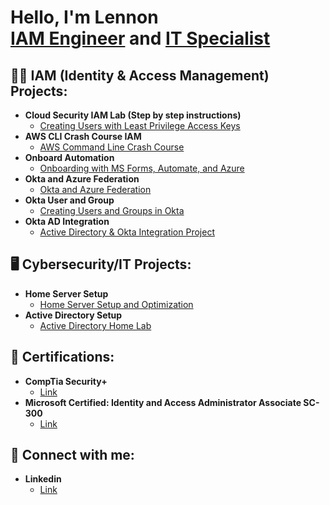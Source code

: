 <h1>Hello, I'm Lennon <br/><a href="https://github.com/lsvirak85">IAM Engineer</a> and <a href="https://www.linkedin.com/in/lennon-virakone/">IT Specialist</a>

<h2>👨‍💻 IAM (Identity & Access Management) Projects:</h2>

- <b>Cloud Security IAM Lab (Step by step instructions)</b>
  - [Creating Users with Least Privilege Access Keys](https://github.com/lsvirak85/Cloud-Security-IAM-Lab)
- <b>AWS CLI Crash Course IAM</b>
  - [AWS Command Line Crash Course](https://github.com/lsvirak85/AWS-CLI-Crash-Course-IAM-) 
- <b>Onboard Automation</b>
  - [Onboarding with MS Forms, Automate, and Azure](https://github.com/lsvirak85/Onboard-Automation/blob/main/README.md)
- <b>Okta and Azure Federation</b>
  - [Okta and Azure Federation](https://github.com/lsvirak85/Okta-and-Azure-Federation/blob/main/README.md)
- <b>Okta User and Group</b>
  - [Creating Users and Groups in Okta](https://github.com/lsvirak85/Okta-User-and-Group/blob/main/README.md)
- <b>Okta AD Integration</b>
  - [Active Directory & Okta Integration Project](https://github.com/lsvirak85/Okta-AD-Intergration/blob/main/README.md)

<h2>🖥️ Cybersecurity/IT Projects:</h2>

- <b>Home Server Setup</b>
  - [Home Server Setup and Optimization](https://github.com/lsvirak85/Home-Server-Setup/blob/main/README.md)
- <b>Active Directory Setup</b>
  - [Active Directory Home Lab](https://github.com/lsvirak85/Active-Directory-Setup/blob/main/README.md)

<h2>📜 Certifications:</h2>

- <b>CompTia Security+</b>
  - [Link](https://www.credly.com/badges/1a7e9ae8-0717-484b-af99-11f55186f546/linked_in_profile)
- <b>Microsoft Certified: Identity and Access Administrator Associate SC-300</b>
  - [Link](https://learn.microsoft.com/en-us/users/lennonvirakone-3068/credentials/37a8c85b03d97c65?ref=https%3A%2F%2Fwww.linkedin.com%2F)

<h2> 🤳 Connect with me:</h2>

- <b>Linkedin</b>
  - [Link](https://www.linkedin.com/in/lennon-virakone/)

<!--
**lsvirak85/lsvirak85** is a ✨ _special_ ✨ repository because its `README.md` (this file) appears on your GitHub profile.

Here are some ideas to get you started:

- 🔭 I’m currently working on ...
- 🌱 I’m currently learning ...
- 👯 I’m looking to collaborate on ...
- 🤔 I’m looking for help with ...
- 💬 Ask me about ...
- 📫 How to reach me: ...
- 😄 Pronouns: ...
- ⚡ Fun fact: ...
-->
